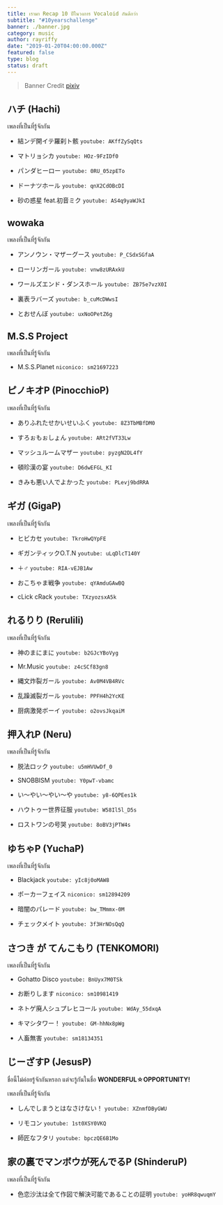 ```yaml
---
title: เรามา Recap 10 ปีในวงการ Vocaloid กันดีกว่า
subtitle: "#10yearschallenge"
banner: ./banner.jpg
category: music
author: rayriffy
date: "2019-01-20T04:00:00.000Z"
featured: false
type: blog
status: draft
---
```


> Banner Credit [pixiv](https://www.pixiv.net/member_illust.php?mode=medium&illust_id=68025570)

## ハチ​ (Hachi)

เพลงที่เป็นที่รู้จักกัน

  - 結ンデ開イテ羅刹ト骸
    `youtube: AKffZySqQts`

  - マトリョシカ
    `youtube: HOz-9FzIDf0`

  - パンダヒーロー
    `youtube: 0RU_05zpETo`

  - ドーナツホール
    `youtube: qnX2CdOBcDI`

  - 砂の惑星 feat.初音ミク
    `youtube: AS4q9yaWJkI`


## wowaka

เพลงที่เป็นที่รู้จักกัน

  - アンノウン・マザーグース
    `youtube: P_CSdxSGfaA`

  - ローリンガール
    `youtube: vnw8zURAxkU`

  - ワールズエンド・ダンスホール
    `youtube: ZB75e7vzX0I`

  - 裏表ラバーズ
    `youtube: b_cuMcDWwsI`

  - とおせんぼ
    `youtube: uxNoOPetZ6g`

## M.S.S Project

เพลงที่เป็นที่รู้จักกัน

  - M.S.S.Planet
    `niconico: sm21697223`

## ピノキオP (PinocchioP)

เพลงที่เป็นที่รู้จักกัน

  - ありふれたせかいせいふく
    `youtube: 8Z3TbMBfDM0`

  - すろぉもぉしょん
    `youtube: ARt2fVT33Lw`

  - マッシュルームマザー
    `youtube: pyzgN2DL4fY`

  - 頓珍漢の宴
    `youtube: D6dwEFGL_KI`

  - きみも悪い人でよかった
    `youtube: PLevj9bdRRA`

## ギガ (GigaP)

เพลงที่เป็นที่รู้จักกัน

  - ヒビカセ
    `youtube: TkroHwQYpFE`

  - ギガンティックO.T.N
    `youtube: uLqDlcT140Y`

  - ＋♂
    `youtube: RIA-vEJB1Aw`

  - おこちゃま戦争
    `youtube: qYAmduGAwBQ`

  - cLick cRack
    `youtube: TXzyozsxA5k`

## れるりり (Rerulili)

เพลงที่เป็นที่รู้จักกัน

  - 神のまにまに
    `youtube: b2GJcYBoVyg`

  - Mr.Music
    `youtube: z4cSCf83gn8`

  - 縄文炸裂ガール
    `youtube: Av0M4VB4RVc`

  - 乱躁滅裂ガール
    `youtube: PPFH4h2YcKE`

  - 厨病激発ボーイ
    `youtube: o2ovsJkqaiM`

## 押入れP (Neru)

เพลงที่เป็นที่รู้จักกัน

  - 脱法ロック
    `youtube: u5mHVUwDf_0`

  - SNOBBISM
    `youtube: Y0pwT-vbamc`

  - い〜やい〜やい〜や
    `youtube: y8-6QPEes1k`

  - ハウトゥー世界征服
    `youtube: W58Il5l_D5s`

  - ロストワンの号哭
    `youtube: 8oBV3jPTW4s`

## ゆちゃP (YuchaP)

เพลงที่เป็นที่รู้จักกัน

  - Blackjack
    `youtube: yIc8j0oMAW8`

  - ポーカーフェイス
    `niconico: sm12894209`

  - 暗闇のパレード
    `youtube: bw_TMmmx-0M`

  - チェックメイト
    `youtube: 3f3HrNOsQqQ`

## さつき が てんこもり (TENKOMORI)

เพลงที่เป็นที่รู้จักกัน

  - Gohatto Disco
    `youtube: BnUyx7M0TSk`

  - お断りします
    `niconico: sm10981419`

  - ネトゲ廃人シュプレヒコール
    `youtube: WdAy_55dxqA`

  - キマシタワー！
    `youtube: GM-hhNx8pWg`

  - 人畜無害
    `youtube: sm18134351`

## じーざすP (JesusP)

ชื่อนี้ไม่ค่อยรู้จักกันหรอก แต่จะรู้กันในชื่อ **WONDERFUL☆OPPORTUNITY!**

เพลงที่เป็นที่รู้จักกัน

  - しんでしまうとはなさけない！
    `youtube: XZnmfDByGWU`

  - リモコン
    `youtube: 1st0XSY0VKQ`

  - 師匠なフタリ
    `youtube: bpczQE6B1Mo`

## 家の裏でマンボウが死んでるP (ShinderuP)

เพลงที่เป็นที่รู้จักกัน

  - 色恋沙汰は全て作図で解決可能であることの証明
    `youtube: yoHR8qwuqmY`
​